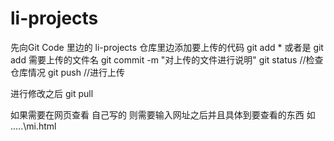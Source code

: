 # li-projects
先向Git Code 里边的 li-projects 仓库里边添加要上传的代码
git add * 或者是 git add 需要上传的文件名
git commit -m "对上传的文件进行说明"
git status  //检查仓库情况
git push    //进行上传

进行修改之后
git pull

如果需要在网页查看 自己写的 则需要输入网址之后并且具体到要查看的东西 如  .....\mi.html
